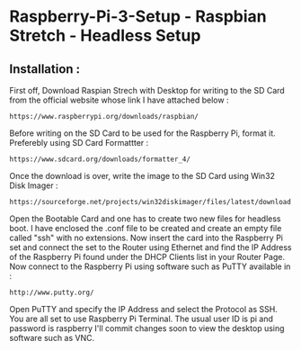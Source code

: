 # Raspberry-Pi-3-Setup - Raspbian Stretch - Headless Setup

## Installation : 
First off, Download Raspian Strech with Desktop for writing to the SD Card from the official website whose link I have attached below :
```
https://www.raspberrypi.org/downloads/raspbian/
```
Before writing on the SD Card to be used for the Raspberry Pi, format it. Preferebly using SD Card Formattter : 
```
https://www.sdcard.org/downloads/formatter_4/
```
Once the download is over, write the image to the SD Card using Win32 Disk Imager :
```
https://sourceforge.net/projects/win32diskimager/files/latest/download
```
Open the Bootable Card and one has to create two new files for headless boot.
I have enclosed the .conf file to be created and create an empty file called "ssh" with no extensions.
Now insert the card into the Raspberry Pi set and connect the set to the Router using Ethernet and find the  IP Address of the Raspberry Pi found under the DHCP Clients list in your Router Page. 
Now connect to the Raspberry Pi using software such as PuTTY available in :
```
http://www.putty.org/
```
Open PuTTY and specify the IP Address and select the Protocol as SSH.
You are all set to use Raspberry Pi Terminal. The usual user ID is pi and password is raspberry 
I'll commit changes soon to view the desktop using software such as VNC. 
